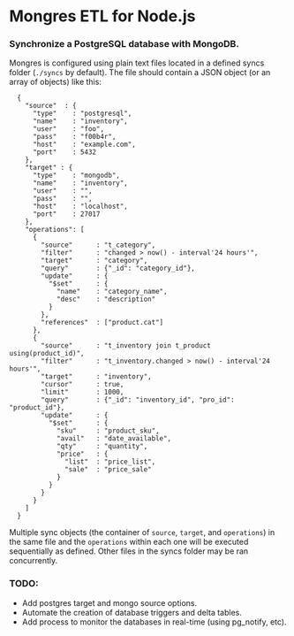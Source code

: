 # Mongres ETL for Node.js
### Synchronize a PostgreSQL database with MongoDB.


Mongres is configured using plain text files located in a defined syncs folder (`./syncs` by default).
The file should contain a JSON object (or an array of objects) like this:

      {
        "source"  : {
          "type"    : "postgresql",
          "name"    : "inventory",
          "user"    : "foo",
          "pass"    : "f00b4r",
          "host"    : "example.com",
          "port"    : 5432
        },
        "target" : {
          "type"    : "mongodb",
          "name"    : "inventory",
          "user"    : "",
          "pass"    : "",
          "host"    : "localhost",
          "port"    : 27017
        },
        "operations": [
          {
            "source"      : "t_category",
            "filter"      : "changed > now() - interval'24 hours'",
            "target"      : "category",
            "query"       : {"_id": "category_id"},
            "update"      : {
              "$set"      : {
                "name"    : "category_name",
                "desc"    : "description"
              }
            },
            "references"  : ["product.cat"]
          },
          {
            "source"      : "t_inventory join t_product using(product_id)",
            "filter"      : "t_inventory.changed > now() - interval'24 hours'",
            "target"      : "inventory",
            "cursor"      : true,
            "limit"       : 1000,
            "query"       : {"_id": "inventory_id", "pro_id": "product_id"},
            "update"      : {
              "$set"      : {
                "sku"     : "product_sku",
                "avail"   : "date_available",
                "qty"     : "quantity",
                "price"   : {
                  "list"  : "price_list",
                  "sale"  : "price_sale"
                }
              }
            }
          }
        ]
      }
      
Multiple sync objects (the container of `source`, `target`, and `operations`) in the same file and the `operations` within each one will be executed sequentially as defined.  Other files in the syncs folder may be ran concurrently.

### TODO:
* Add postgres target and mongo source options.
* Automate the creation of database triggers and delta tables.
* Add process to monitor the databases in real-time (using pg_notify, etc).
